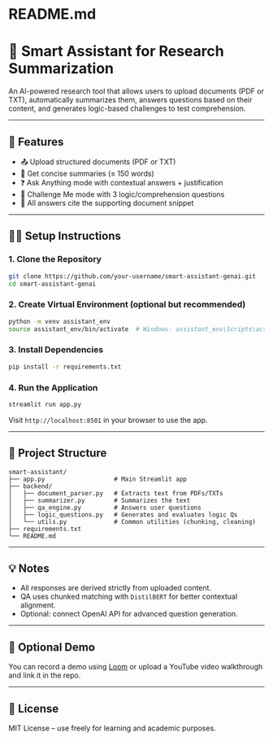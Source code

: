 # README.md

# 📄 Smart Assistant for Research Summarization

An AI-powered research tool that allows users to upload documents (PDF or TXT), automatically summarizes them, answers questions based on their content, and generates logic-based challenges to test comprehension.

---

## 🚀 Features

- 📤 Upload structured documents (PDF or TXT)
- 📌 Get concise summaries (≤ 150 words)
- ❓ Ask Anything mode with contextual answers + justification
- 🧠 Challenge Me mode with 3 logic/comprehension questions
- 📎 All answers cite the supporting document snippet

---

## 🧑‍💻 Setup Instructions

### 1. Clone the Repository
```bash
git clone https://github.com/your-username/smart-assistant-genai.git
cd smart-assistant-genai
```

### 2. Create Virtual Environment (optional but recommended)
```bash
python -m venv assistant_env
source assistant_env/bin/activate  # Windows: assistant_env\Scripts\activate
```

### 3. Install Dependencies
```bash
pip install -r requirements.txt
```

### 4. Run the Application
```bash
streamlit run app.py
```

Visit `http://localhost:8501` in your browser to use the app.

---

## 📂 Project Structure
```
smart-assistant/
├── app.py                   # Main Streamlit app
├── backend/
│   ├── document_parser.py   # Extracts text from PDFs/TXTs
│   ├── summarizer.py        # Summarizes the text
│   ├── qa_engine.py         # Answers user questions
│   ├── logic_questions.py   # Generates and evaluates logic Qs
│   └── utils.py             # Common utilities (chunking, cleaning)
├── requirements.txt
└── README.md
```

---

## 💡 Notes

- All responses are derived strictly from uploaded content.
- QA uses chunked matching with `DistilBERT` for better contextual alignment.
- Optional: connect OpenAI API for advanced question generation.

---

## 📸 Optional Demo
You can record a demo using [Loom](https://loom.com) or upload a YouTube video walkthrough and link it in the repo.

---

## 📜 License
MIT License – use freely for learning and academic purposes.
